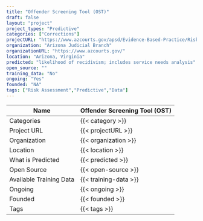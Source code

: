 ```yaml
---
title: "Offender Screening Tool (OST)"
draft: false
layout: "project"
project_types: "Predictive"
categories: ["Corrections"]
projectURL: "https://www.azcourts.gov/apsd/Evidence-Based-Practice/Risk-Needs-Assessment/Offender-Screening-Tool-OST"
organization: "Arizona Judicial Branch"
organizationURL: "https://www.azcourts.gov/"
location: "Arizona, Virginia"
predicted: "likelihood of recidivism; includes service needs analysis"
open_source: ""
training_data: "No"
ongoing: "Yes"
founded: "NA"
tags: ["Risk Assessment","Predictive","Data"]
---
```



Name                    |  Offender Screening Tool (OST)    
------------------------|----
Categories              | {{< category >}} 
Project URL             | {{< projectURL >}} 
Organization            | {{< organization >}} 
Location                | {{< location >}} 
What is Predicted       | {{< predicted >}} 
Open Source             | {{< open-source >}} 
Available Training Data | {{< training-data >}}
Ongoing                 | {{< ongoing >}} 
Founded                 | {{< founded >}} 
Tags                    | {{< tags >}} 
